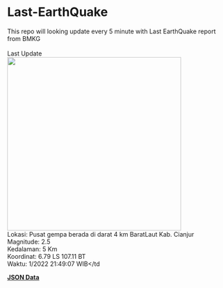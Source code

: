 # Last-EarthQuake
This repo will looking update every 5 minute with Last EarthQuake report from BMKG
<br>
<br>
Last Update
<br>
<img src="https://ews.bmkg.go.id/TEWS/data/20221123214907.mmi.jpg" width="400"/>
<br>
Lokasi: Pusat gempa berada di darat 4 km BaratLaut Kab. Cianjur <br>
Magnitude: 2.5 <br>
Kedalaman: 5 Km <br>
Koordinat: 6.79 LS 107.11 BT <br>
Waktu: 1/2022 21:49:07 WIB</td <br>

<a href="./data/data.json">**JSON Data**</a>
